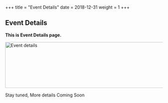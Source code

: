 +++
title = "Event Details"
date = 2018-12-31
weight = 1
+++

## Event Details
**This is Event Details page.**

<img src="../img/event-details.jpg" alt="Event details" width="890" height="147"><br>

Stay tuned, More details Coming Soon <br><br>